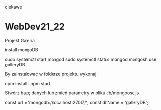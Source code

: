 ciekawe
# WebDev21_22
Projekt Galeria

install mongoDB

sudo systemctl start mongod
sudo systemctl status mongod
mongosh
use galleryDB

By zainstalować w folderze projektu wykonaj:

npm install .
npm start

Stwórz bazę danych lub zmień parametry w pliku db/mongoose.js

const url = 'mongodb://localhost:27017/';
const dbName = 'galleryDB';

